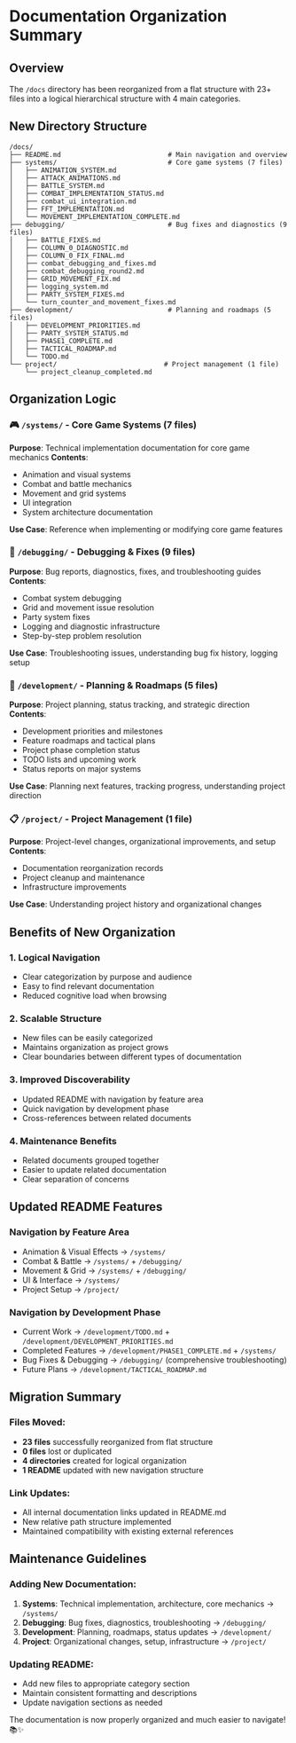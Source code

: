 # Documentation Organization Summary

## Overview
The `/docs` directory has been reorganized from a flat structure with 23+ files into a logical hierarchical structure with 4 main categories.

## New Directory Structure

```
/docs/
├── README.md                           # Main navigation and overview
├── systems/                            # Core game systems (7 files)
│   ├── ANIMATION_SYSTEM.md
│   ├── ATTACK_ANIMATIONS.md
│   ├── BATTLE_SYSTEM.md
│   ├── COMBAT_IMPLEMENTATION_STATUS.md
│   ├── combat_ui_integration.md
│   ├── FFT_IMPLEMENTATION.md
│   └── MOVEMENT_IMPLEMENTATION_COMPLETE.md
├── debugging/                          # Bug fixes and diagnostics (9 files)
│   ├── BATTLE_FIXES.md
│   ├── COLUMN_0_DIAGNOSTIC.md
│   ├── COLUMN_0_FIX_FINAL.md
│   ├── combat_debugging_and_fixes.md
│   ├── combat_debugging_round2.md
│   ├── GRID_MOVEMENT_FIX.md
│   ├── logging_system.md
│   ├── PARTY_SYSTEM_FIXES.md
│   └── turn_counter_and_movement_fixes.md
├── development/                        # Planning and roadmaps (5 files)
│   ├── DEVELOPMENT_PRIORITIES.md
│   ├── PARTY_SYSTEM_STATUS.md
│   ├── PHASE1_COMPLETE.md
│   ├── TACTICAL_ROADMAP.md
│   └── TODO.md
└── project/                           # Project management (1 file)
    └── project_cleanup_completed.md
```

## Organization Logic

### 🎮 `/systems/` - Core Game Systems (7 files)
**Purpose**: Technical implementation documentation for core game mechanics
**Contents**:
- Animation and visual systems
- Combat and battle mechanics  
- Movement and grid systems
- UI integration
- System architecture documentation

**Use Case**: Reference when implementing or modifying core game features

### 🐛 `/debugging/` - Debugging & Fixes (9 files)  
**Purpose**: Bug reports, diagnostics, fixes, and troubleshooting guides
**Contents**:
- Combat system debugging
- Grid and movement issue resolution
- Party system fixes
- Logging and diagnostic infrastructure
- Step-by-step problem resolution

**Use Case**: Troubleshooting issues, understanding bug fix history, logging setup

### 🚀 `/development/` - Planning & Roadmaps (5 files)
**Purpose**: Project planning, status tracking, and strategic direction
**Contents**:
- Development priorities and milestones
- Feature roadmaps and tactical plans
- Project phase completion status
- TODO lists and upcoming work
- Status reports on major systems

**Use Case**: Planning next features, tracking progress, understanding project direction

### 📋 `/project/` - Project Management (1 file)
**Purpose**: Project-level changes, organizational improvements, and setup
**Contents**:
- Documentation reorganization records
- Project cleanup and maintenance
- Infrastructure improvements

**Use Case**: Understanding project history and organizational changes

## Benefits of New Organization

### 1. **Logical Navigation**
- Clear categorization by purpose and audience
- Easy to find relevant documentation
- Reduced cognitive load when browsing

### 2. **Scalable Structure** 
- New files can be easily categorized
- Maintains organization as project grows
- Clear boundaries between different types of documentation

### 3. **Improved Discoverability**
- Updated README with navigation by feature area
- Quick navigation by development phase
- Cross-references between related documents

### 4. **Maintenance Benefits**
- Related documents grouped together
- Easier to update related documentation
- Clear separation of concerns

## Updated README Features

### Navigation by Feature Area
- Animation & Visual Effects → `/systems/`
- Combat & Battle → `/systems/` + `/debugging/`
- Movement & Grid → `/systems/` + `/debugging/`
- UI & Interface → `/systems/`
- Project Setup → `/project/`

### Navigation by Development Phase  
- Current Work → `/development/TODO.md` + `/development/DEVELOPMENT_PRIORITIES.md`
- Completed Features → `/development/PHASE1_COMPLETE.md` + `/systems/`
- Bug Fixes & Debugging → `/debugging/` (comprehensive troubleshooting)
- Future Plans → `/development/TACTICAL_ROADMAP.md`

## Migration Summary

### Files Moved:
- **23 files** successfully reorganized from flat structure
- **0 files** lost or duplicated  
- **4 directories** created for logical organization
- **1 README** updated with new navigation structure

### Link Updates:
- All internal documentation links updated in README.md
- New relative path structure implemented
- Maintained compatibility with existing external references

## Maintenance Guidelines

### Adding New Documentation:
1. **Systems**: Technical implementation, architecture, core mechanics → `/systems/`
2. **Debugging**: Bug fixes, diagnostics, troubleshooting → `/debugging/`
3. **Development**: Planning, roadmaps, status updates → `/development/`  
4. **Project**: Organizational changes, setup, infrastructure → `/project/`

### Updating README:
- Add new files to appropriate category section
- Maintain consistent formatting and descriptions
- Update navigation sections as needed

The documentation is now properly organized and much easier to navigate! 📚✨